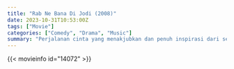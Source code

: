 ```yaml
---
title: "Rab Ne Bana Di Jodi (2008)"
date: 2023-10-31T10:53:00Z
tags: ["Movie"]
categories: ["Comedy", "Drama", "Music"]
summary: "Perjalanan cinta yang menakjubkan dan penuh inspirasi dari seorang pria biasa, Suri, dan 'kebalikannya'. mencintai Tani."
---
```


<mux-player stream-type="on-demand"
src="https://kp3d-my.sharepoint.com/personal/ryoo_kp3d_onmicrosoft_com/_layouts/15/download.aspx?share=EQ7SUMsVCLNOoay3O0AA-r8BltFJcFYzvNmVwEibtIi_3Q" prefer-playback="mse" controls>

</mux-player>


{{< movieinfo id="14072" >}}

<script src="https://cdn.jsdelivr.net/npm/@mux/mux-player"></script>

 <script type="application/ld+json ">
{
"@context": "https://schema.org/",
"@type": "VideoObject",
"name": "Rab Ne Bana Di Jodi (2008)",
"contentUrl": "https://stream.mux.com/FQNEteDabYhfpj5PZJN00EQSMFOXGKRCillWxIxHKEcQ.m3u8",
"thumbnailUrl": "https://www.themoviedb.org/t/p/original/kXsS1CaweNfNva6S7QVibjYwVKO.jpg?width=314&fit_mode=preserve&time=25",
"uploadDate": "2023-10-31T10:53:00Z",
}

</script>